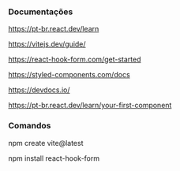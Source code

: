 ### Documentações

https://pt-br.react.dev/learn

https://vitejs.dev/guide/

https://react-hook-form.com/get-started

https://styled-components.com/docs

https://devdocs.io/

https://pt-br.react.dev/learn/your-first-component



### Comandos

npm create vite@latest

npm install react-hook-form